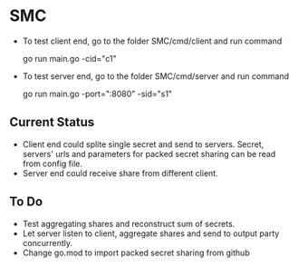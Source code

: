 # SMC

+ To test client end, go to the folder SMC/cmd/client and run command 

	go run main.go -cid="c1"
+ To test server end, go to the folder SMC/cmd/server and run command 
  
  go run main.go -port=":8080" -sid="s1"

## Current Status
+ Client end could splite single secret and send to servers. Secret, servers' urls and parameters for packed secret sharing can be read from config file.
+ Server end could receive share from different client. 

## To Do
+ Test aggregating shares and reconstruct sum of secrets.
+ Let server listen to client, aggregate shares and send to output party concurrently.
+ Change go.mod to import packed secret sharing from github 
  
